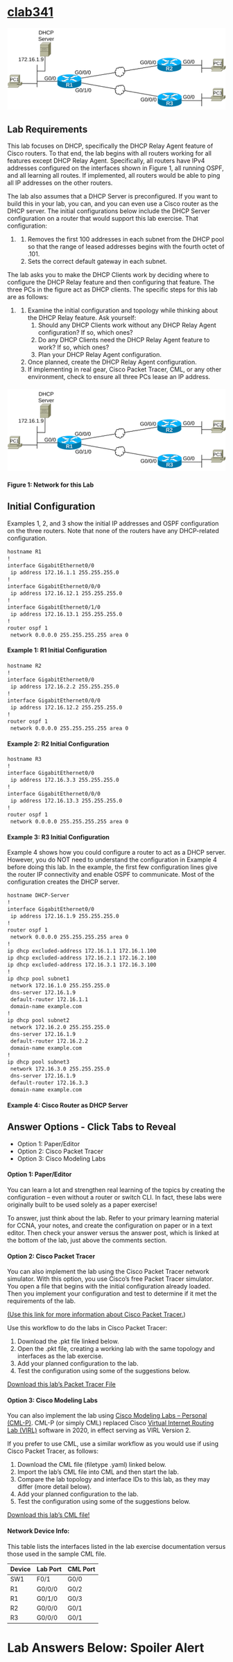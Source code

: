 # [clab341](https://www.certskills.com/clab341/)

![](../images/clab341_img1.svg)

## Lab Requirements

This lab focuses on DHCP, specifically the DHCP Relay Agent feature of Cisco routers. To that end, the lab begins with all routers working for all features except DHCP Relay Agent. Specifically, all routers have IPv4 addresses configured on the interfaces shown in Figure 1, all running OSPF, and all learning all routes. If implemented, all routers would be able to ping all IP addresses on the other routers.

The lab also assumes that a DHCP Server is preconfigured. If you want to build this in your lab, you can, and you can even use a Cisco router as the DHCP server. The initial configurations below include the DHCP Server configuration on a router that would support this lab exercise. That configuration:

1. 1. Removes the first 100 addresses in each subnet from the DHCP pool so that the range of leased addresses begins with the fourth octet of .101.
    2. Sets the correct default gateway in each subnet.

The lab asks you to make the DHCP Clients work by deciding where to configure the DHCP Relay feature and then configuring that feature. The three PCs in the figure act as DHCP clients. The specific steps for this lab are as follows:

1. 1. Examine the initial configuration and topology while thinking about the DHCP Relay feature. Ask yourself:
        1. Should any DHCP Clients work without any DHCP Relay Agent configuration? If so, which ones?
        2. Do any DHCP Clients need the DHCP Relay Agent feature to work? If so, which ones?
        3. Plan your DHCP Relay Agent configuration.
    2. Once planned, create the DHCP Relay Agent configuration.
    3. If implementing in real gear, Cisco Packet Tracer, CML, or any other environment, check to ensure all three PCs lease an IP address.

#### 

![](../images/clab341_img1.svg)

#### Figure 1: Network for this Lab

## Initial Configuration

Examples 1, 2, and 3 show the initial IP addresses and OSPF configuration on the three routers. Note that none of the routers have any DHCP-related configuration.

    hostname R1
    !
    interface GigabitEthernet0/0
     ip address 172.16.1.1 255.255.255.0
    !
    interface GigabitEthernet0/0/0
     ip address 172.16.12.1 255.255.255.0
    !
    interface GigabitEthernet0/1/0
     ip address 172.16.13.1 255.255.255.0
    ! 
    router ospf 1
     network 0.0.0.0 255.255.255.255 area 0

#### Example 1: R1 Initial Configuration

    hostname R2
    !
    interface GigabitEthernet0/0
     ip address 172.16.2.2 255.255.255.0
    !
    interface GigabitEthernet0/0/0
     ip address 172.16.12.2 255.255.255.0
    !
    router ospf 1
     network 0.0.0.0 255.255.255.255 area 0

#### Example 2: R2 Initial Configuration

    hostname R3
    !
    interface GigabitEthernet0/0
     ip address 172.16.3.3 255.255.255.0
    !
    interface GigabitEthernet0/0/0
     ip address 172.16.13.3 255.255.255.0
    !
    router ospf 1
     network 0.0.0.0 255.255.255.255 area 0

#### Example 3: R3 Initial Configuration

Example 4 shows how you could configure a router to act as a DHCP server. However, you do NOT need to understand the configuration in Example 4 before doing this lab. In the example, the first few configuration lines give the router IP connectivity and enable OSPF to communicate. Most of the configuration creates the DHCP server.

    hostname DHCP-Server
    !
    interface GigabitEthernet0/0
     ip address 172.16.1.9 255.255.255.0
    !
    router ospf 1
     network 0.0.0.0 255.255.255.255 area 0
    !
    ip dhcp excluded-address 172.16.1.1 172.16.1.100
    ip dhcp excluded-address 172.16.2.1 172.16.2.100
    ip dhcp excluded-address 172.16.3.1 172.16.3.100
    !
    ip dhcp pool subnet1
     network 172.16.1.0 255.255.255.0
     dns-server 172.16.1.9
     default-router 172.16.1.1
     domain-name example.com
    !
    ip dhcp pool subnet2
     network 172.16.2.0 255.255.255.0
     dns-server 172.16.1.9
     default-router 172.16.2.2
     domain-name example.com
    !
    ip dhcp pool subnet3
     network 172.16.3.0 255.255.255.0
     dns-server 172.16.1.9
     default-router 172.16.3.3
     domain-name example.com

#### Example 4: Cisco Router as DHCP Server

## Answer Options - Click Tabs to Reveal

- Option 1: Paper/Editor
- Option 2: Cisco Packet Tracer
- Option 3: Cisco Modeling Labs

#### Option 1: Paper/Editor

You can learn a lot and strengthen real learning of the topics by creating the configuration – even without a router or switch CLI. In fact, these labs were originally built to be used solely as a paper exercise!

To answer, just think about the lab. Refer to your primary learning material for CCNA, your notes, and create the configuration on paper or in a text editor. Then check your answer versus the answer post, which is linked at the bottom of the lab, just above the comments section.

#### Option 2: Cisco Packet Tracer

You can also implement the lab using the Cisco Packet Tracer network simulator. With this option, you use Cisco’s free Packet Tracer simulator. You open a file that begins with the initial configuration already loaded. Then you implement your configuration and test to determine if it met the requirements of the lab.

[(Use this link for more information about Cisco Packet Tracer.](https://www.certskills.com/packettracer))

Use this workflow to do the labs in Cisco Packet Tracer:

1. Download the .pkt file linked below.
2. Open the .pkt file, creating a working lab with the same topology and interfaces as the lab exercise.
3. Add your planned configuration to the lab.
4. Test the configuration using some of the suggestions below.

[Download this lab’s Packet Tracer File](https://files.certskills.com/virl/clab341.pkt)

#### Option 3: Cisco Modeling Labs

You can also implement the lab using [Cisco Modeling Labs – Personal (CML-P)](https://developer.cisco.com/modeling-labs/). CML-P (or simply CML) replaced Cisco [Virtual Internet Routing Lab (VIRL)](https://virl.cisco.com/) software in 2020, in effect serving as VIRL Version 2.

If you prefer to use CML, use a similar workflow as you would use if using Cisco Packet Tracer, as follows:

1. Download the CML file (filetype .yaml) linked below.
2. Import the lab’s CML file into CML and then start the lab.
3. Compare the lab topology and interface IDs to this lab, as they may differ (more detail below).
4. Add your planned configuration to the lab.
5. Test the configuration using some of the suggestions below.

[Download this lab’s CML file!](https://files.certskills.com/virl/clab341.yaml)

#### Network Device Info:

This table lists the interfaces listed in the lab exercise documentation versus those used in the sample CML file.

| **Device** | **Lab Port** | **CML Port** |
| --- | --- | --- |
| SW1 | F0/1 | G0/0 |
| R1 | G0/0/0 | G0/2 |
| R1 | G0/1/0 | G0/3 |
| R2 | G0/0/0 | G0/1 |
| R3 | G0/0/0 | G0/1 |

# Lab Answers Below: Spoiler Alert